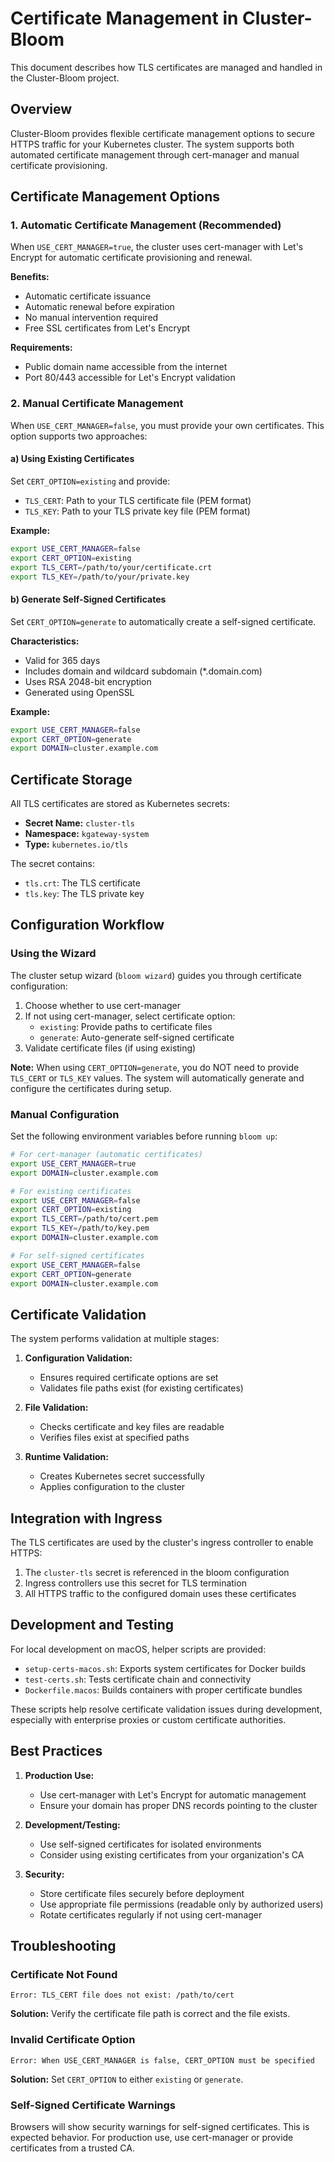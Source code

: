 # Certificate Management in Cluster-Bloom

This document describes how TLS certificates are managed and handled in the Cluster-Bloom project.

## Overview

Cluster-Bloom provides flexible certificate management options to secure HTTPS traffic for your Kubernetes cluster. The system supports both automated certificate management through cert-manager and manual certificate provisioning.

## Certificate Management Options

### 1. Automatic Certificate Management (Recommended)

When `USE_CERT_MANAGER=true`, the cluster uses cert-manager with Let's Encrypt for automatic certificate provisioning and renewal.

**Benefits:**
- Automatic certificate issuance
- Automatic renewal before expiration
- No manual intervention required
- Free SSL certificates from Let's Encrypt

**Requirements:**
- Public domain name accessible from the internet
- Port 80/443 accessible for Let's Encrypt validation

### 2. Manual Certificate Management

When `USE_CERT_MANAGER=false`, you must provide your own certificates. This option supports two approaches:

#### a) Using Existing Certificates

Set `CERT_OPTION=existing` and provide:
- `TLS_CERT`: Path to your TLS certificate file (PEM format)
- `TLS_KEY`: Path to your TLS private key file (PEM format)

**Example:**
```bash
export USE_CERT_MANAGER=false
export CERT_OPTION=existing
export TLS_CERT=/path/to/your/certificate.crt
export TLS_KEY=/path/to/your/private.key
```

#### b) Generate Self-Signed Certificates

Set `CERT_OPTION=generate` to automatically create a self-signed certificate.

**Characteristics:**
- Valid for 365 days
- Includes domain and wildcard subdomain (*.domain.com)
- Uses RSA 2048-bit encryption
- Generated using OpenSSL

**Example:**
```bash
export USE_CERT_MANAGER=false
export CERT_OPTION=generate
export DOMAIN=cluster.example.com
```

## Certificate Storage

All TLS certificates are stored as Kubernetes secrets:
- **Secret Name:** `cluster-tls`
- **Namespace:** `kgateway-system`
- **Type:** `kubernetes.io/tls`

The secret contains:
- `tls.crt`: The TLS certificate
- `tls.key`: The TLS private key

## Configuration Workflow

### Using the Wizard

The cluster setup wizard (`bloom wizard`) guides you through certificate configuration:

1. Choose whether to use cert-manager
2. If not using cert-manager, select certificate option:
   - `existing`: Provide paths to certificate files
   - `generate`: Auto-generate self-signed certificate
3. Validate certificate files (if using existing)


**Note:** When using `CERT_OPTION=generate`, you do NOT need to provide `TLS_CERT` or `TLS_KEY` values. The system will automatically generate and configure the certificates during setup.


### Manual Configuration

Set the following environment variables before running `bloom up`:

```bash
# For cert-manager (automatic certificates)
export USE_CERT_MANAGER=true
export DOMAIN=cluster.example.com

# For existing certificates
export USE_CERT_MANAGER=false
export CERT_OPTION=existing
export TLS_CERT=/path/to/cert.pem
export TLS_KEY=/path/to/key.pem
export DOMAIN=cluster.example.com

# For self-signed certificates
export USE_CERT_MANAGER=false
export CERT_OPTION=generate
export DOMAIN=cluster.example.com
```

## Certificate Validation

The system performs validation at multiple stages:

1. **Configuration Validation:**
   - Ensures required certificate options are set
   - Validates file paths exist (for existing certificates)

2. **File Validation:**
   - Checks certificate and key files are readable
   - Verifies files exist at specified paths

3. **Runtime Validation:**
   - Creates Kubernetes secret successfully
   - Applies configuration to the cluster

## Integration with Ingress

The TLS certificates are used by the cluster's ingress controller to enable HTTPS:

1. The `cluster-tls` secret is referenced in the bloom configuration
2. Ingress controllers use this secret for TLS termination
3. All HTTPS traffic to the configured domain uses these certificates

## Development and Testing

For local development on macOS, helper scripts are provided:

- `setup-certs-macos.sh`: Exports system certificates for Docker builds
- `test-certs.sh`: Tests certificate chain and connectivity
- `Dockerfile.macos`: Builds containers with proper certificate bundles

These scripts help resolve certificate validation issues during development, especially with enterprise proxies or custom certificate authorities.

## Best Practices

1. **Production Use:**
   - Use cert-manager with Let's Encrypt for automatic management
   - Ensure your domain has proper DNS records pointing to the cluster

2. **Development/Testing:**
   - Use self-signed certificates for isolated environments
   - Consider using existing certificates from your organization's CA

3. **Security:**
   - Store certificate files securely before deployment
   - Use appropriate file permissions (readable only by authorized users)
   - Rotate certificates regularly if not using cert-manager

## Troubleshooting

### Certificate Not Found
```
Error: TLS_CERT file does not exist: /path/to/cert
```
**Solution:** Verify the certificate file path is correct and the file exists.

### Invalid Certificate Option
```
Error: When USE_CERT_MANAGER is false, CERT_OPTION must be specified
```
**Solution:** Set `CERT_OPTION` to either `existing` or `generate`.

### Self-Signed Certificate Warnings
Browsers will show security warnings for self-signed certificates. This is expected behavior. For production use, use cert-manager or provide certificates from a trusted CA.